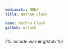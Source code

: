 ```yaml
---
mediawiki: NONE
title: Nathan Clack

name: Nathan Clack
github: nclack
---
```


{% include warning/stub %}
